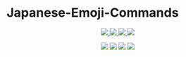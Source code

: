 # Japanese-Emoji-Commands

<p align="center">
<a href="https://discord.tophat.cat">
    <img src="https://img.shields.io/badge/Discord-TopHatCat-green.svg?style=flat&logo=Discord"/>
</a>
<a href="https://www.curseforge.com/minecraft/mc-mods/japanese-emoji-commands">
    <img src="http://cf.way2muchnoise.eu/versions/Minecraft_japanese-emoji-commands_all.svg"/>
</a>
<a href="https://www.curseforge.com/minecraft/mc-mods/japanese-emoji-commands">
    <img src="http://cf.way2muchnoise.eu/full_japanese-emoji-commands_downloads.svg"/>
</a>
<a href="https://github.com/tophatcats-mods/japanese-emoji-commands/commits/dev">
    <img src="https://img.shields.io/github/last-commit/tophatcats-mods/japanese-emoji-commands.svg">
</a>
</p>

<p align="center">
    <img src="https://sloc.xyz/github/tophatcats-mods/Japanese-Emoji-Commands/?category=blanks">
    <img src="https://sloc.xyz/github/tophatcats-mods/Japanese-Emoji-Commands/?category=code">
    <img src="https://sloc.xyz/github/tophatcats-mods/Japanese-Emoji-Commands/?category=comments">
    <img src="https://sloc.xyz/github/tophatcats-mods/Japanese-Emoji-Commands/?category=lines">
</p>